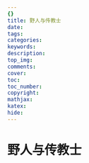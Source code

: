 ```yaml
---
{}
title: 野人与传教士
date: 
tags:
categories:
keywords:
description:
top_img:
comments:
cover:
toc:
toc_number:
copyright:
mathjax:
katex:
hide:
---
```




# 野人与传教士

